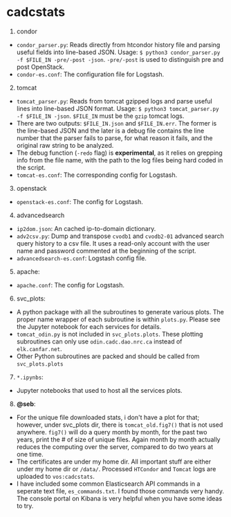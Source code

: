 # cadcstats

1. condor
  * ```condor_parser.py```: Reads directly from htcondor history file and parsing useful fields into line-based JSON. Usage: ```$ python3 condor_parser.py -f $FILE_IN -pre/-post -json```. ```-pre/-post``` is used to distinguish pre and post OpenStack.
  * ```condor-es.conf```: The configuration file for Logstash.

2. tomcat 
  * ```tomcat_parser.py```: Reads from tomcat gzipped logs and parse useful lines into line-based JSON format. Usage: ```$ python3 tomcat_parser.py -f $FILE_IN -json```. ```$FILE_IN``` must be the ```gzip``` tomcat logs.
  * There are two outputs: ```$FILE_IN.json``` and ```$FILE_IN.err```. The former is the line-based JSON and the later is a debug file contains the line number that the parser fails to parse, for what reason it fails, and the original raw string to be analyzed. 
  * The debug function (```-redo``` flag) is __experimental__, as it relies on grepping info from the file name, with the path to the log files being hard coded in the script. 
  * ```tomcat-es.conf```: The corresponding config for Logstash.

3. openstack
  * ```openstack-es.conf```: The config for Logstash.

4. advancedsearch
  * ```ip2dom.json```: An cached ip-to-domain dictionary.
  * ```adv2csv.py```: Dump and transpose ```cvodb1``` and ```cvodb2-01``` advanced search query history to a csv file. It uses a read-only account with the user name and password commented at the beginning of the script.
  * ```advancedsearch-es.conf```: Logstash config file.

5. apache:
  * ```apache.conf```: The config for Logstash.

6. svc_plots:
  * A python package with all the subroutines to generate various plots. The proper name wrapper of each subroutine is within ```plots.py```. Please see the Jupyter notebook for each services for details.
  *  ```tomcat_odin.py``` is not included in ```svc_plots.plots```. These plotting subroutines can only use ```odin.cadc.dao.nrc.ca``` instead of ```elk.canfar.net```.
  *  Other Python subroutines are packed and should be called from ```svc_plots.plots```

7. ```*.ipynbs```:
  * Jupyter notebooks that used to host all the services plots.

8. __@seb__:
  * For the unique file downloaded stats, i don't have a plot for that; however, under svc_plots dir, there is ```tomcat_old.fig7()``` that is not used anywhere. ```fig7()``` will do a query month by month, for the past two years, print the # of size of unique files. Again month by month actually reduces the computing over the server, compared to do two years at one time.
  * The certificates are under my home dir. All important stuff are either under my home dir or ```/data/```. Processed ```HTCondor``` and ```Tomcat``` logs are uploaded to ```vos:cadcstats```.
  * I have included some common Elasticsearch API commands in a seperate text file, ```es_commands.txt```. I found those commands very handy. The console portal on Kibana is very helpful when you have some ideas to try.
